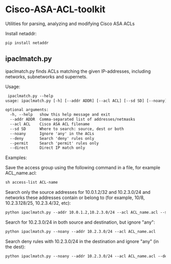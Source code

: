 # Cisco-ASA-ACL-toolkit
Utilities for parsing, analyzing and modifying Cisco ASA ACLs

Install netaddr:

```sh
pip install netaddr
```
## ipaclmatch.py 

ipaclmatch.py finds ACLs matching the given IP-addresses, including networks, subnetworks and supernets.

Usage:

```txt
 ipaclmatch.py --help
usage: ipaclmatch.py [-h] [--addr ADDR] [--acl ACL] [--sd SD] [--noany]

optional arguments:
  -h, --help   show this help message and exit
  --addr ADDR  Comma-separated list of addresses/netmasks
  --acl ACL    Cisco ASA ACL filename
  --sd SD      Where to search: source, dest or both
  --noany      Ignore 'any' in the ACLs
  --deny       Search 'deny' rules only
  --permit     Search 'permit' rules only
  --direct     Direct IP match only

```

Examples:

Save the access group using the following command in a file, for example ACL_name.acl:

```txt
sh access-list ACL-name
```

Search only the source addresses for 10.0.1.2/32 and 10.2.3.0/24 and networks these addresses contain or belong to (for example, 10/8, 10.2.3.128/25, 10.2.3.4/32, etc):

```txt
python ipaclmatch.py --addr 10.0.1.2,10.2.3.0/24 --acl ACL_name.acl --sd source
```

Search for 10.2.3.0/24 in both source and destination, but ignore "any":

```txt
python ipaclmatch.py --noany --addr 10.2.3.0/24 --acl ACL_name.acl 
```

Search deny rules with 10.2.3.0/24 in the destination and ignore "any" (in the dest):

```txt
python ipaclmatch.py --noany --addr 10.2.3.0/24 --acl ACL_name.acl --deny --sd dest
```
